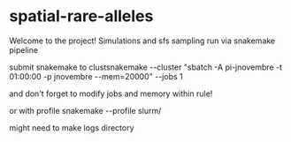 # spatial-rare-alleles

Welcome to the project! Simulations and sfs sampling run via snakemake pipeline 

submit snakemake to clustsnakemake --cluster "sbatch -A pi-jnovembre -t 01:00:00 -p jnovembre --mem=20000" --jobs 1

and don't forget to modify jobs and memory within rule!

or with profile snakemake --profile slurm/

might need to make logs directory

